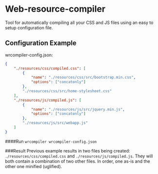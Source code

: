 Web-resource-compiler
=====================
Tool for automatically compiling all your CSS and JS files using an easy to setup configuration file.

Configuration Example
---------------------
wrcompiler-config.json:

```json
{
	"./resources/css/compiled.css": [
		{
			"name": "./resources/css/src/bootstrap.min.css",
			"options": ["concatonly"]
		},
		"./resources/css/src/home-stylesheet.css"
	],
	"./resources/js/compiled.js": [
		{
			"name": "./resources/js/src/jquery.min.js",
			"options": ["concatonly"]
		},
		"./resources/js/src/webapp.js"
	]
}
```

####Run
`wrcompiler wrcompiler-config.json`

###Result
Previous example results in two files being created: `./resources/css/compiled.css` and `./resources/js/compiled.js`. They will both contain a combination of two other files. In order, one as-is and the other one minified (uglified).